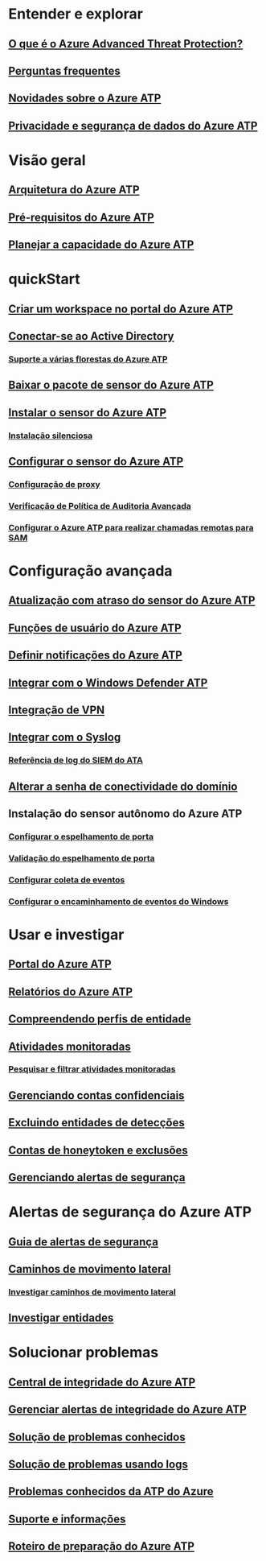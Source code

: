# Entender e explorar
## [O que é o Azure Advanced Threat Protection?](what-is-atp.md)
## [Perguntas frequentes](atp-technical-faq.md)
## [Novidades sobre o Azure ATP](atp-whats-new.md)
## [Privacidade e segurança de dados do Azure ATP](atp-privacy-compliance.md)
# Visão geral
## [Arquitetura do Azure ATP](atp-architecture.md)
## [Pré-requisitos do Azure ATP](atp-prerequisites.md)
## [Planejar a capacidade do Azure ATP](atp-capacity-planning.md)
# quickStart
## [Criar um workspace no portal do Azure ATP](install-atp-step1.md)
## [Conectar-se ao Active Directory](install-atp-step2.md)
### [Suporte a várias florestas do Azure ATP](atp-multi-forest.md)
## [Baixar o pacote de sensor do Azure ATP](install-atp-step3.md)
## [Instalar o sensor do Azure ATP](install-atp-step4.md)
### [Instalação silenciosa](ATP-silent-installation.md)
## [Configurar o sensor do Azure ATP](install-atp-step5.md)
### [Configuração de proxy](configure-proxy.md)
### [Verificação de Política de Auditoria Avançada](atp-advanced-audit-policy.md)
### [Configurar o Azure ATP para realizar chamadas remotas para SAM](install-atp-step8-samr.md)
# Configuração avançada
## [Atualização com atraso do sensor do Azure ATP](sensor-update.md)
## [Funções de usuário do Azure ATP](atp-role-groups.md)
## [Definir notificações do Azure ATP](notifications.md)
## [Integrar com o Windows Defender ATP](integrate-wd-atp.md)
## [Integração de VPN](install-atp-step6-vpn.md)
## [Integrar com o Syslog](setting-syslog.md)
### [Referência de log do SIEM do ATA](cef-format-sa.md)
## [Alterar a senha de conectividade do domínio](modifying-atp-config-dcpassword.md)
## Instalação do sensor autônomo do Azure ATP
### [Configurar o espelhamento de porta](configure-port-mirroring.md)
### [Validação do espelhamento de porta](validate-port-mirroring.md)
### [Configurar coleta de eventos](configure-event-collection.md)
### [Configurar o encaminhamento de eventos do Windows](configure-event-forwarding.md)
# Usar e investigar
## [Portal do Azure ATP](workspace-portal.md)
## [Relatórios do Azure ATP](reports.md)
## [Compreendendo perfis de entidade](entity-profiles.md)
## [Atividades monitoradas](monitored-activities.md)
### [Pesquisar e filtrar atividades monitoradas](atp-activities-search.md)
## [Gerenciando contas confidenciais](sensitive-accounts.md)
## [Excluindo entidades de detecções](excluding-entities-from-detections.md)
## [Contas de honeytoken e exclusões](install-atp-step7.md)
## [Gerenciando alertas de segurança](working-with-suspicious-activities.md)
# Alertas de segurança do Azure ATP
## [Guia de alertas de segurança](suspicious-activity-guide.md)
## [Caminhos de movimento lateral](use-case-lateral-movement-path.md)
### [Investigar caminhos de movimento lateral](investigate-lateral-movement-path.md)
## [Investigar entidades](investigate-entity.md)
# Solucionar problemas
## [Central de integridade do Azure ATP](atp-health-center.md)
## [Gerenciar alertas de integridade do Azure ATP](monitoring-alerts.md)
## [Solução de problemas conhecidos](troubleshooting-atp-known-issues.md)
## [Solução de problemas usando logs](troubleshooting-atp-using-logs.md)
## [Problemas conhecidos da ATP do Azure](known-issues.md)
## [Suporte e informações](atp-support.md)
## [Roteiro de preparação do Azure ATP](atp-resources.md)